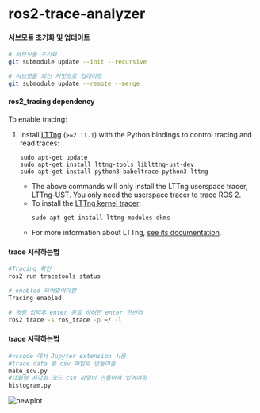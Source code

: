 # ros2-trace-analyzer

#### 서브모듈 초기화 및 업데이트

```bash
# 서브모듈 초기화
git submodule update --init --recursive

# 서브모듈 최신 커밋으로 업데이트
git submodule update --remote --merge
```
#### ros2_tracing dependency

To enable tracing:

1. Install [LTTng](https://lttng.org/docs/v2.13/) (`>=2.11.1`) with the Python bindings to control tracing and read traces:
    ```
    sudo apt-get update
    sudo apt-get install lttng-tools liblttng-ust-dev
    sudo apt-get install python3-babeltrace python3-lttng
    ```
    * The above commands will only install the LTTng userspace tracer, LTTng-UST. You only need the userspace tracer to trace ROS 2.
    * To install the [LTTng kernel tracer](https://lttng.org/docs/v2.13/#doc-tracing-the-linux-kernel):
        ```
        sudo apt-get install lttng-modules-dkms
        ```
    * For more information about LTTng, [see its documentation](https://lttng.org/docs/v2.13/).

#### trace 시작하는법
```bash
#Tracing 확인
ros2 run tracetools status

# enabled 되어있어야함 
Tracing enabled 

# 명령 입력후 enter 종료 하려면 enter 한번더
ros2 trace -s ros_trace -p ~/ -l 
``` 


#### trace 시작하는법
```bash
#vscode 에서 Jupyter extension 사용
#trace data 를 csv 파일로 만들어줌
make_scv.py
#대화형 시각화 코드 csv 파일이 만들어져 있어야함
histogram.py
``` 


![newplot](https://github.com/user-attachments/assets/46fb722d-ba68-482d-9c2c-abd216317085)
